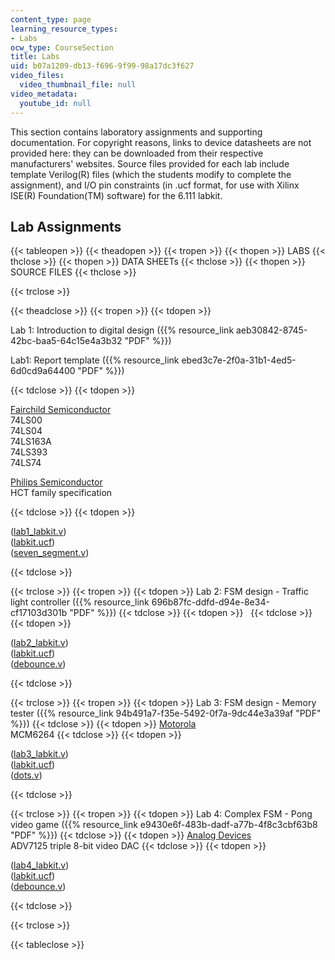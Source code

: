 ```yaml
---
content_type: page
learning_resource_types:
- Labs
ocw_type: CourseSection
title: Labs
uid: b07a1209-db13-f696-9f99-98a17dc3f627
video_files:
  video_thumbnail_file: null
video_metadata:
  youtube_id: null
---
```


This section contains laboratory assignments and supporting documentation. For copyright reasons, links to device datasheets are not provided here: they can be downloaded from their respective manufacturers' websites. Source files provided for each lab include template Verilog(R) files (which the students modify to complete the assignment), and I/O pin constraints (in .ucf format, for use with Xilinx ISE(R) Foundation(TM) software) for the 6.111 labkit.

Lab Assignments
---------------

{{< tableopen >}}
{{< theadopen >}}
{{< tropen >}}
{{< thopen >}}
LABS
{{< thclose >}}
{{< thopen >}}
DATA SHEETs
{{< thclose >}}
{{< thopen >}}
SOURCE FILES
{{< thclose >}}

{{< trclose >}}

{{< theadclose >}}
{{< tropen >}}
{{< tdopen >}}


Lab 1: Introduction to digital design ({{% resource_link aeb30842-8745-42bc-baa5-64c15e4a3b32 "PDF" %}})

Lab1: Report template ({{% resource_link ebed3c7e-2f0a-31b1-4ed5-6d0cd9a64400 "PDF" %}})


{{< tdclose >}}
{{< tdopen >}}


[Fairchild Semiconductor](http://www.fairchildsemi.com/)  
74LS00  
74LS04  
74LS163A  
74LS393  
74LS74

[Philips Semiconductor](https://www.mouser.com/manufacturer/philips-semiconductors/?gclid=Cj0KCQjwsZKJBhC0ARIsAJ96n3UpfI0N8WW8IW6dlFKRG2SgtaRG8CpynKsI0NiCIfNDuebb096JuaUaAmbzEALw_wcB)  
HCT family specification


{{< tdclose >}}
{{< tdopen >}}


([lab1\_labkit.v](/courses/electrical-engineering-and-computer-science/6-111-introductory-digital-systems-laboratory-spring-2006/labs/lab1_labkit.v))  
([labkit.ucf](/courses/electrical-engineering-and-computer-science/6-111-introductory-digital-systems-laboratory-spring-2006/labs/labkit.ucf))  
([seven\_segment.v](/courses/electrical-engineering-and-computer-science/6-111-introductory-digital-systems-laboratory-spring-2006/labs/seven_segment.v))


{{< tdclose >}}

{{< trclose >}}
{{< tropen >}}
{{< tdopen >}}
Lab 2: FSM design - Traffic light controller ({{% resource_link 696b87fc-ddfd-d94e-8e34-cf17103d301b "PDF" %}})
{{< tdclose >}}
{{< tdopen >}}
 
{{< tdclose >}}
{{< tdopen >}}


([lab2\_labkit.v](/courses/electrical-engineering-and-computer-science/6-111-introductory-digital-systems-laboratory-spring-2006/labs/lab2_labkit.v))  
([labkit.ucf](/courses/electrical-engineering-and-computer-science/6-111-introductory-digital-systems-laboratory-spring-2006/labs/labkit.ucf))  
([debounce.v](/courses/electrical-engineering-and-computer-science/6-111-introductory-digital-systems-laboratory-spring-2006/labs/debounce.v))


{{< tdclose >}}

{{< trclose >}}
{{< tropen >}}
{{< tdopen >}}
Lab 3: FSM design - Memory tester ({{% resource_link 94b491a7-f35e-5492-0f7a-9dc44e3a39af "PDF" %}})
{{< tdclose >}}
{{< tdopen >}}
[Motorola](http://www.motorola.com/)  
MCM6264
{{< tdclose >}}
{{< tdopen >}}


([lab3\_labkit.v](/courses/electrical-engineering-and-computer-science/6-111-introductory-digital-systems-laboratory-spring-2006/labs/lab3_labkit.v))  
([labkit.ucf](/courses/electrical-engineering-and-computer-science/6-111-introductory-digital-systems-laboratory-spring-2006/labs/labkit.ucf))  
([dots.v](/courses/electrical-engineering-and-computer-science/6-111-introductory-digital-systems-laboratory-spring-2006/labs/dots.v))


{{< tdclose >}}

{{< trclose >}}
{{< tropen >}}
{{< tdopen >}}
Lab 4: Complex FSM - Pong video game ({{% resource_link e9430e6f-483b-dadf-a77b-4f8c3cbf63b8 "PDF" %}})
{{< tdclose >}}
{{< tdopen >}}
[Analog Devices](http://www.analog.com/)  
ADV7125 triple 8-bit video DAC
{{< tdclose >}}
{{< tdopen >}}


([lab4\_labkit.v](/courses/electrical-engineering-and-computer-science/6-111-introductory-digital-systems-laboratory-spring-2006/labs/lab4_labkit.v))  
([labkit.ucf](/courses/electrical-engineering-and-computer-science/6-111-introductory-digital-systems-laboratory-spring-2006/labs/labkit.ucf))  
([debounce.v](/courses/electrical-engineering-and-computer-science/6-111-introductory-digital-systems-laboratory-spring-2006/labs/debounce.v))


{{< tdclose >}}

{{< trclose >}}

{{< tableclose >}}